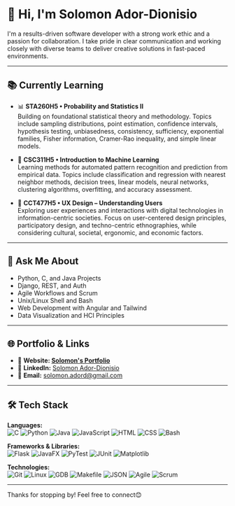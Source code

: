 # 👋 Hi, I'm Solomon Ador-Dionisio

I'm a results-driven software developer with a strong work ethic and a passion for collaboration. I take pride in clear communication and working closely with diverse teams to deliver creative solutions in fast-paced environments.

---

## 📚 Currently Learning
- 📊 **STA260H5 • Probability and Statistics II**  
  Building on foundational statistical theory and methodology. Topics include sampling distributions, point estimation, confidence intervals, hypothesis testing, unbiasedness, consistency, sufficiency, exponential families, Fisher information, Cramer-Rao inequality, and simple linear models.

- 🤖 **CSC311H5 • Introduction to Machine Learning**  
  Learning methods for automated pattern recognition and prediction from empirical data. Topics include classification and regression with nearest neighbor methods, decision trees, linear models, neural networks, clustering algorithms, overfitting, and accuracy assessment.

- 🎨 **CCT477H5 • UX Design – Understanding Users**  
  Exploring user experiences and interactions with digital technologies in information-centric societies. Focus on user-centered design principles, participatory design, and techno-centric ethnographies, while considering cultural, societal, ergonomic, and economic factors.

---

## 💬 Ask Me About
- Python, C, and Java Projects  
- Django, REST, and Auth
- Agile Workflows and Scrum  
- Unix/Linux Shell and Bash  
- Web Development with Angular and Tailwind  
- Data Visualization and HCI Principles

---

## 🌐 Portfolio & Links
- 🔗 **Website: [Solomon's Portfolio](https://sadsalmonnn.github.io/SolomonPortfolio/)**
- 💼 **LinkedIn:** [Solomon Ador-Dionisio](https://linkedin.com/in/solomon-ador-dionisio)  
- 📧 **Email:** solomon.adord@gmail.com  

---

## 🛠️ Tech Stack

**Languages:**  
![C](https://img.shields.io/badge/C-00599C?style=flat&logo=c&logoColor=white)
![Python](https://img.shields.io/badge/Python-3776AB?style=flat&logo=python&logoColor=white)
![Java](https://img.shields.io/badge/Java-007396?style=flat&logo=java&logoColor=white)
![JavaScript](https://img.shields.io/badge/JavaScript-F7DF1E?style=flat&logo=javascript&logoColor=black)
![HTML](https://img.shields.io/badge/HTML5-E34F26?style=flat&logo=html5&logoColor=white)
![CSS](https://img.shields.io/badge/CSS3-1572B6?style=flat&logo=css3&logoColor=white)
![Bash](https://img.shields.io/badge/Bash-4EAA25?style=flat&logo=gnu-bash&logoColor=white)

**Frameworks & Libraries:**  
![Flask](https://img.shields.io/badge/Flask-000000?style=flat&logo=flask&logoColor=white)
![JavaFX](https://img.shields.io/badge/JavaFX-0095D5?style=flat&logo=java&logoColor=white)
![PyTest](https://img.shields.io/badge/PyTest-0A9EDC?style=flat&logo=python&logoColor=white)
![JUnit](https://img.shields.io/badge/JUnit-25A162?style=flat&logo=java&logoColor=white)
![Matplotlib](https://img.shields.io/badge/Matplotlib-003366?style=flat&logo=python&logoColor=white)

**Technologies:**  
![Git](https://img.shields.io/badge/Git-F05032?style=flat&logo=git&logoColor=white)
![Linux](https://img.shields.io/badge/Linux-FCC624?style=flat&logo=linux&logoColor=black)
![GDB](https://img.shields.io/badge/GDB-000000?style=flat&logo=gnu&logoColor=white)
![Makefile](https://img.shields.io/badge/Makefile-064F8C?style=flat&logo=cmake&logoColor=white)
![JSON](https://img.shields.io/badge/JSON-000000?style=flat&logo=json&logoColor=white)
![Agile](https://img.shields.io/badge/Agile-009688?style=flat)
![Scrum](https://img.shields.io/badge/Scrum-7952B3?style=flat)

---

Thanks for stopping by! Feel free to connect😊
